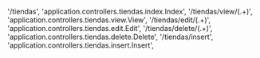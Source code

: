 '/tiendas', 'application.controllers.tiendas.index.Index',
'/tiendas/view/(.+)', 'application.controllers.tiendas.view.View',
'/tiendas/edit/(.+)', 'application.controllers.tiendas.edit.Edit',
'/tiendas/delete/(.+)', 'application.controllers.tiendas.delete.Delete',
'/tiendas/insert', 'application.controllers.tiendas.insert.Insert',